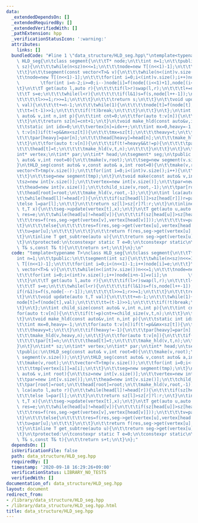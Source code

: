 ```yaml
---
data:
  _extendedDependsOn: []
  _extendedRequiredBy: []
  _extendedVerifiedWith: []
  _pathExtension: hpp
  _verificationStatusIcon: ':warning:'
  attributes:
    links: []
  bundledCode: "#line 1 \"data_structure/HLD_seg.hpp\"\ntemplate<typename T>\nclass\
    \ HLD_seg{\n\tclass segment{\n\t\tT* node;\n\t\tint n=1;\n\t\tpublic:\n\t\tsegment(int\
    \ sz){\n\t\t\twhile(n<sz)n<<=1;\n\t\t\tnode=new T[(n<<1)-1];\n\t\t\tfor(int i=0;i<(n<<1)-1;i++)node[i]=e;\n\
    \t\t}\n\t\tsegment(const vector<T>& v){\n\t\t\twhile(n<(int)v.size())n<<=1;\n\t\
    \t\tnode=new T[(n<<1)-1];\n\t\t\tfor(int i=0;i<(int)v.size();i++)node[i+n-1]=v[i];\n\
    \        \tfor(int i=n-2;i>=0;i--)node[i]=f(node[(i<<1)+1],node[(i<<1)+2]);\n\t\
    \t}\n\t\tT get(auto l,auto r){\n\t\t\tif(l>r)swap(l,r);\n\t\t\tl+=n;r+=n+1;\n\t\
    \t\tT s=e;\n\t\t\twhile(l<r){\n\t\t\t\tif(l&1)s=f(s,node[l++-1]);\n\t\t\t\tif(r&1)s=f(s,node[--r-1]);\n\
    \t\t\t\tl>>=1;r>>=1;\n\t\t\t}\n\t\t\treturn s;\n\t\t}\n\t\tvoid update(auto t,T\
    \ val){\n\t\t\tt+=n-1;\n\t\t\twhile(1){\n\t\t\t\tnode[t]=f(node[t],val);\n\t\t\
    \t\tt=(t-1)>>1;\n\t\t\t\tif(!t)break;\n\t\t\t}\n\t\t}\n\t};\n\tint child_size(const\
    \ auto& v,int n,int p){\n\t\tint cnt=0;\n\t\tfor(auto t:v[n]){\n\t\t\tif(t!=p)cnt+=child_size(v,t,n);\n\
    \t\t}\n\t\treturn sz[n]=cnt+1;\n\t}\n\tvoid make_hld(const auto&v,int n,int p){\n\
    \t\tstatic int idx=0;\n\t\tvertex[n]=idx++;\n\t\tint mx=0,heavy=-1;\n\t\tfor(auto\
    \ t:v[n])if(t!=p&&mx<sz[t]){\n\t\t\tmx=sz[t];\n\t\t\theavy=t;\n\t\t}\n\t\tif(heavy!=-1){\n\
    \t\t\tpar[heavy]=par[n];\n\t\t\thead[heavy]=head[n];\n\t\t\tmake_hld(v,heavy,n);\n\
    \t\t}\n\t\tfor(auto t:v[n]){\n\t\t\tif(t!=heavy&&t!=p){\n\t\t\t\tpar[t]=n;\n\t\
    \t\t\thead[t]=t;\n\t\t\t\tmake_hld(v,t,n);\n\t\t\t}\n\t\t}\n\t}\n\tint* sz;\n\t\
    int* vertex;\n\tint* par;\n\tint* head;\n\tsegment* seg;\n\tpublic:\n\tHLD_seg(const\
    \ auto& v,int root=0){\n\t\tmake(v,root);\n\t\tseg=new segment(v.size());\n\t\
    }\n\tHLD_seg(const auto& v,const auto& a,int root=0){\n\t\tmake(v,root);\n\t\t\
    vector<T>tmp(v.size());\n\t\tfor(int i=0;i<(int)v.size();i++){\n\t\t\ttmp[vertex[i]]=a[i];\n\
    \t\t}\n\t\tseg=new segment(tmp);\n\t}\n\tvoid make(const auto& v,int root){\n\t\
    \tsz=new int[v.size()];\n\t\tvertex=new int[v.size()];\n\t\tpar=new int[v.size()];\n\
    \t\thead=new int[v.size()];\n\t\tchild_size(v,root,-1);\n\t\tpar[root]=root;\n\
    \t\thead[root]=root;\n\t\tmake_hld(v,root,-1);\n\t}\n\tint lca(auto l,auto r){\n\
    \t\twhile(head[l]!=head[r]){\n\t\t\tif(sz[head[l]]>sz[head[r]])r=par[r];\n\t\t\
    \telse l=par[l];\n\t\t}\n\t\treturn sz[l]>sz[r]?l:r;\n\t}\n\tinline void update(auto\
    \ t,T x){\n\t\tseg->update(vertex[t],x);\n\t}\n\tT get(auto u,auto v){\n\t\tT\
    \ res=e;\n\t\twhile(head[u]!=head[v]){\n\t\t\tif(sz[head[u]]>sz[head[v]]){\n\t\
    \t\t\tres=f(res,seg->get(vertex[v],vertex[head[v]]));\n\t\t\t\tv=par[v];\n\t\t\
    \t}\n\t\t\telse{\n\t\t\t\tres=f(res,seg->get(vertex[u],vertex[head[u]]));\n\t\t\
    \t\tu=par[u];\n\t\t\t}\n\t\t}\n\t\treturn f(res,seg->get(vertex[u],vertex[v]));\n\
    \t}\n\tinline T get_subtree(auto u){\n\t\treturn seg->get(vertex[u],vertex[u]+sz[u]-1);\n\
    \t}\n\tprotected:\n\tconstexpr static T e=0;\n\tconstexpr static\n\tT f(const\
    \ T& s,const T& t){\n\t\treturn s+t;\n\t}\n};\n"
  code: "template<typename T>\nclass HLD_seg{\n\tclass segment{\n\t\tT* node;\n\t\t\
    int n=1;\n\t\tpublic:\n\t\tsegment(int sz){\n\t\t\twhile(n<sz)n<<=1;\n\t\t\tnode=new\
    \ T[(n<<1)-1];\n\t\t\tfor(int i=0;i<(n<<1)-1;i++)node[i]=e;\n\t\t}\n\t\tsegment(const\
    \ vector<T>& v){\n\t\t\twhile(n<(int)v.size())n<<=1;\n\t\t\tnode=new T[(n<<1)-1];\n\
    \t\t\tfor(int i=0;i<(int)v.size();i++)node[i+n-1]=v[i];\n        \tfor(int i=n-2;i>=0;i--)node[i]=f(node[(i<<1)+1],node[(i<<1)+2]);\n\
    \t\t}\n\t\tT get(auto l,auto r){\n\t\t\tif(l>r)swap(l,r);\n\t\t\tl+=n;r+=n+1;\n\
    \t\t\tT s=e;\n\t\t\twhile(l<r){\n\t\t\t\tif(l&1)s=f(s,node[l++-1]);\n\t\t\t\t\
    if(r&1)s=f(s,node[--r-1]);\n\t\t\t\tl>>=1;r>>=1;\n\t\t\t}\n\t\t\treturn s;\n\t\
    \t}\n\t\tvoid update(auto t,T val){\n\t\t\tt+=n-1;\n\t\t\twhile(1){\n\t\t\t\t\
    node[t]=f(node[t],val);\n\t\t\t\tt=(t-1)>>1;\n\t\t\t\tif(!t)break;\n\t\t\t}\n\t\
    \t}\n\t};\n\tint child_size(const auto& v,int n,int p){\n\t\tint cnt=0;\n\t\t\
    for(auto t:v[n]){\n\t\t\tif(t!=p)cnt+=child_size(v,t,n);\n\t\t}\n\t\treturn sz[n]=cnt+1;\n\
    \t}\n\tvoid make_hld(const auto&v,int n,int p){\n\t\tstatic int idx=0;\n\t\tvertex[n]=idx++;\n\
    \t\tint mx=0,heavy=-1;\n\t\tfor(auto t:v[n])if(t!=p&&mx<sz[t]){\n\t\t\tmx=sz[t];\n\
    \t\t\theavy=t;\n\t\t}\n\t\tif(heavy!=-1){\n\t\t\tpar[heavy]=par[n];\n\t\t\thead[heavy]=head[n];\n\
    \t\t\tmake_hld(v,heavy,n);\n\t\t}\n\t\tfor(auto t:v[n]){\n\t\t\tif(t!=heavy&&t!=p){\n\
    \t\t\t\tpar[t]=n;\n\t\t\t\thead[t]=t;\n\t\t\t\tmake_hld(v,t,n);\n\t\t\t}\n\t\t\
    }\n\t}\n\tint* sz;\n\tint* vertex;\n\tint* par;\n\tint* head;\n\tsegment* seg;\n\
    \tpublic:\n\tHLD_seg(const auto& v,int root=0){\n\t\tmake(v,root);\n\t\tseg=new\
    \ segment(v.size());\n\t}\n\tHLD_seg(const auto& v,const auto& a,int root=0){\n\
    \t\tmake(v,root);\n\t\tvector<T>tmp(v.size());\n\t\tfor(int i=0;i<(int)v.size();i++){\n\
    \t\t\ttmp[vertex[i]]=a[i];\n\t\t}\n\t\tseg=new segment(tmp);\n\t}\n\tvoid make(const\
    \ auto& v,int root){\n\t\tsz=new int[v.size()];\n\t\tvertex=new int[v.size()];\n\
    \t\tpar=new int[v.size()];\n\t\thead=new int[v.size()];\n\t\tchild_size(v,root,-1);\n\
    \t\tpar[root]=root;\n\t\thead[root]=root;\n\t\tmake_hld(v,root,-1);\n\t}\n\tint\
    \ lca(auto l,auto r){\n\t\twhile(head[l]!=head[r]){\n\t\t\tif(sz[head[l]]>sz[head[r]])r=par[r];\n\
    \t\t\telse l=par[l];\n\t\t}\n\t\treturn sz[l]>sz[r]?l:r;\n\t}\n\tinline void update(auto\
    \ t,T x){\n\t\tseg->update(vertex[t],x);\n\t}\n\tT get(auto u,auto v){\n\t\tT\
    \ res=e;\n\t\twhile(head[u]!=head[v]){\n\t\t\tif(sz[head[u]]>sz[head[v]]){\n\t\
    \t\t\tres=f(res,seg->get(vertex[v],vertex[head[v]]));\n\t\t\t\tv=par[v];\n\t\t\
    \t}\n\t\t\telse{\n\t\t\t\tres=f(res,seg->get(vertex[u],vertex[head[u]]));\n\t\t\
    \t\tu=par[u];\n\t\t\t}\n\t\t}\n\t\treturn f(res,seg->get(vertex[u],vertex[v]));\n\
    \t}\n\tinline T get_subtree(auto u){\n\t\treturn seg->get(vertex[u],vertex[u]+sz[u]-1);\n\
    \t}\n\tprotected:\n\tconstexpr static T e=0;\n\tconstexpr static\n\tT f(const\
    \ T& s,const T& t){\n\t\treturn s+t;\n\t}\n};"
  dependsOn: []
  isVerificationFile: false
  path: data_structure/HLD_seg.hpp
  requiredBy: []
  timestamp: '2020-09-18 16:29:26+09:00'
  verificationStatus: LIBRARY_NO_TESTS
  verifiedWith: []
documentation_of: data_structure/HLD_seg.hpp
layout: document
redirect_from:
- /library/data_structure/HLD_seg.hpp
- /library/data_structure/HLD_seg.hpp.html
title: data_structure/HLD_seg.hpp
---
```

